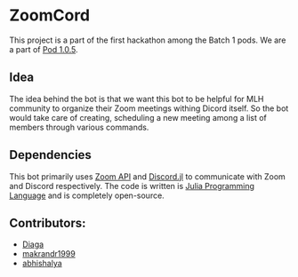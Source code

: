 # ZoomCord

This project is a part of the first hackathon among the Batch 1 pods.
We are a part of [Pod 1.0.5](https://github.com/orgs/MLH-Fellowship/teams/pod-1-0-5).

## Idea

The idea behind the bot is that we want this bot to be helpful for MLH community to organize their
Zoom meetings withing Dicord itself. So the bot would take care of creating, scheduling a new
meeting among a list of members through various commands.

## Dependencies

This bot primarily uses [Zoom API](https://marketplace.zoom.us/docs/api-reference/zoom-api) and
[Discord.jl](https://github.com/Xh4H/Discord.jl) to communicate with Zoom and Discord respectively.
The code is written is [Julia Programming Language](https://julialang.org/) and is completely
open-source.

## Contributors:

- [Diaga](https://github.com/Diaga)
- [makrandr1999](https://github.com/makrandr1999)
- [abhishalya](https://github.com/abhishalya)
